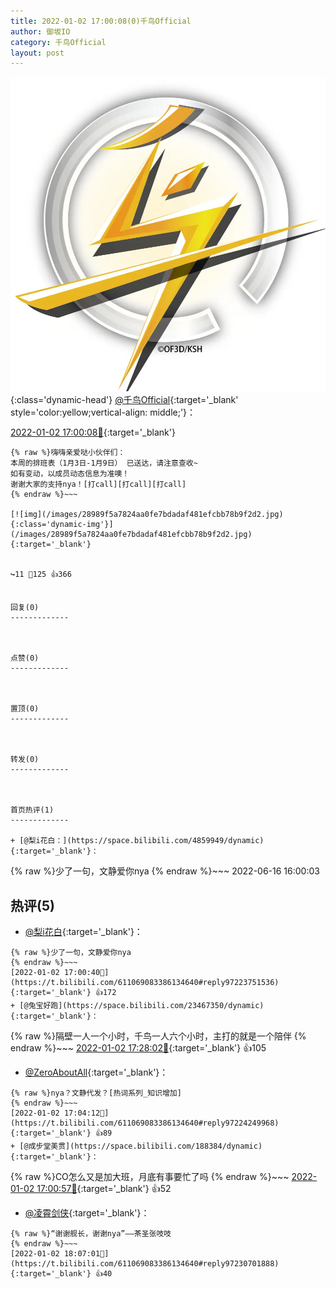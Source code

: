 ```yaml
---
title: 2022-01-02 17:00:08(0)千鸟Official
author: 御坂IO
category: 千鸟Official
layout: post
---
```


![img](/images/d7235309f85c0e1aec9d4ca9b6be983202228f8e.jpg){:class='dynamic-head'}
[@千鸟Official](https://space.bilibili.com/553771121/dynamic){:target='_blank' style='color:yellow;vertical-align: middle;'}：

[2022-01-02 17:00:08🔗](https://t.bilibili.com/611069083386134640){:target='_blank'}

~~~
{% raw %}嗨嗨亲爱哒小伙伴们：
本周的排班表（1月3日-1月9日） 已送达，请注意查收~
如有变动，以成员动态信息为准噢！
谢谢大家的支持nya！[打call][打call][打call]
{% endraw %}~~~

[![img](/images/28989f5a7824aa0fe7bdadaf481efcbb78b9f2d2.jpg){:class='dynamic-img'}](/images/28989f5a7824aa0fe7bdadaf481efcbb78b9f2d2.jpg){:target='_blank'}


↪️11 💬125 👍366


回复(0)
-------------



点赞(0)
-------------



置顶(0)
-------------



转发(0)
-------------



首页热评(1)
-------------

+ [@梨i花白：](https://space.bilibili.com/4859949/dynamic){:target='_blank'}：
~~~
{% raw %}少了一句，文静爱你nya
{% endraw %}~~~
2022-06-16 16:00:03


热评(5)
-------------

+ [@梨i花白](https://space.bilibili.com/4859949/dynamic){:target='_blank'}：
~~~
{% raw %}少了一句，文静爱你nya
{% endraw %}~~~
[2022-01-02 17:00:40🔗](https://t.bilibili.com/611069083386134640#reply97223751536){:target='_blank'} 👍172
+ [@兔宝好跑](https://space.bilibili.com/23467350/dynamic){:target='_blank'}：
~~~
{% raw %}隔壁一人一个小时，千鸟一人六个小时，主打的就是一个陪伴
{% endraw %}~~~
[2022-01-02 17:28:02🔗](https://t.bilibili.com/611069083386134640#reply97226679424){:target='_blank'} 👍105
+ [@ZeroAboutAll](https://space.bilibili.com/6509875/dynamic){:target='_blank'}：
~~~
{% raw %}nya？文静代发？[热词系列_知识增加]
{% endraw %}~~~
[2022-01-02 17:04:12🔗](https://t.bilibili.com/611069083386134640#reply97224249968){:target='_blank'} 👍89
+ [@成步堂美贯](https://space.bilibili.com/188384/dynamic){:target='_blank'}：
~~~
{% raw %}CO怎么又是加大班，月底有事要忙了吗
{% endraw %}~~~
[2022-01-02 17:00:57🔗](https://t.bilibili.com/611069083386134640#reply97223920736){:target='_blank'} 👍52
+ [@凌霄剑侠](https://space.bilibili.com/37949805/dynamic){:target='_blank'}：
~~~
{% raw %}“谢谢舰长，谢谢nya”——茶圣张吱吱
{% endraw %}~~~
[2022-01-02 18:07:01🔗](https://t.bilibili.com/611069083386134640#reply97230701888){:target='_blank'} 👍40


